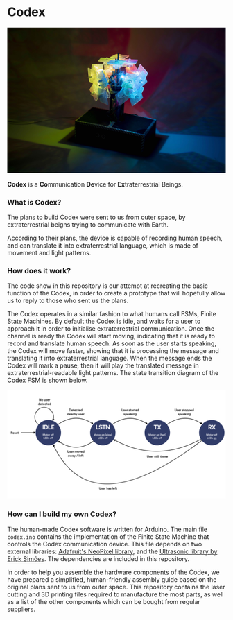 # Codex

![codex-photo](codex-photo-sd.jpg)

**Codex** is a **Co**mmunication **De**vice for **Ex**traterrestrial Beings.

### What is Codex?

The plans to build Codex were sent to us from outer space, by extraterrestrial beigns trying to communicate with Earth. 

According to their plans, the device is capable of recording human speech, and can translate it into extraterrestrial language, which is made of movement and light patterns.

### How does it work?

The code show in this repository is our attempt at recreating the basic function of the Codex, in order to create a prototype that will hopefully allow us to reply to those who sent us the plans. 

The Codex operates in a similar fashion to what humans call FSMs, Finite State Machines. By default the Codex is idle, and waits for a user to approach it in order to initialise extraterrestrial communication. Once the channel is ready the Codex will start moving, indicating that it is ready to record and translate human speech. As soon as the user starts speaking, the Codex will move faster, showing that it is processing the message and translating it into extraterrestrial language. When the message ends the Codex will mark a pause, then it will play the translated message in extraterrestrial-readable light patterns. The state transition diagram of the Codex FSM is shown below. 

![codex-diagram](codex-diagram.jpg)

### How can I build my own Codex?

The human-made Codex software is written for Arduino. The main file `codex.ino` contains the implementation of the Finite State Machine that controls the Codex communication device. This file depends on two external libraries: [Adafruit's NeoPixel library](https://github.com/adafruit/Adafruit_NeoPixel), and the [Ultrasonic library by Erick Simões](https://github.com/ErickSimoes/Ultrasonic). The dependencies are included in this repository.

In order to help you assemble the hardware components of the Codex, we have prepared a simplified, human-friendly assembly guide based on the original plans sent to us from outer space. This repository contains the laser cutting and 3D printing files required to manufacture the most  parts, as well as a list of the other components which can be bought from regular suppliers.
